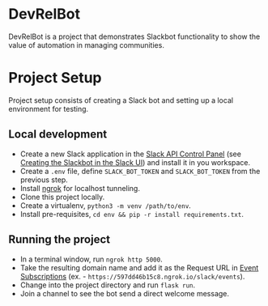 # DevRelBot

DevRelBot is a project that demonstrates Slackbot functionality to show the value of automation in managing communities.

# Project Setup

Project setup consists of creating a Slack bot and setting up a local environment for testing.

## Local development
* Create a new Slack application in the [Slack API Control Panel](https://api.slack.com/apps) (see [Creating the Slackbot in the Slack UI](https://www.digitalocean.com/community/tutorials/how-to-build-a-slackbot-in-python-on-ubuntu-20-04)) and install it in you workspace.
* Create a `.env` file, define `SLACK_BOT_TOKEN` and `SLACK_BOT_TOKEN` from the previous step.
* Install [ngrok](https://ngrok.com/) for localhost tunneling.
* Clone this project locally.
* Create a virtualenv, `python3 -m venv /path/to/env`.
* Install pre-requisites, `cd env && pip -r install requirements.txt`.
  
## Running the project
* In a terminal window, run `ngrok http 5000`.
* Take the resulting domain name and add it as the Request URL in [Event Subscriptions](https://api.slack.com/apps/A015T8ETJ92/event-subscriptions?) (ex. - `https://597dd46b15c8.ngrok.io/slack/events`).
* Change into the project directory and run `flask run`.
* Join a channel to see the bot send a direct welcome message.